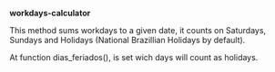 <b>workdays-calculator</b>

  This method sums workdays to a given date, it counts on Saturdays, Sundays and Holidays (National Brazillian Holidays by default).
  
  At function dias_feriados(), is set wich days will count as holidays.
  
    

